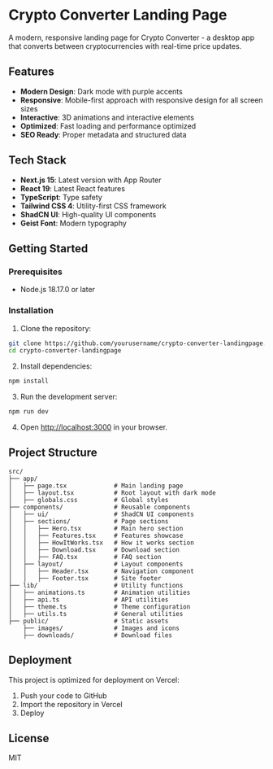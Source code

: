 # Crypto Converter Landing Page

A modern, responsive landing page for Crypto Converter - a desktop app that converts between cryptocurrencies with real-time price updates.

## Features

- **Modern Design**: Dark mode with purple accents
- **Responsive**: Mobile-first approach with responsive design for all screen sizes
- **Interactive**: 3D animations and interactive elements
- **Optimized**: Fast loading and performance optimized
- **SEO Ready**: Proper metadata and structured data

## Tech Stack

- **Next.js 15**: Latest version with App Router
- **React 19**: Latest React features
- **TypeScript**: Type safety
- **Tailwind CSS 4**: Utility-first CSS framework
- **ShadCN UI**: High-quality UI components
- **Geist Font**: Modern typography

## Getting Started

### Prerequisites

- Node.js 18.17.0 or later

### Installation

1. Clone the repository:
```bash
git clone https://github.com/yourusername/crypto-converter-landingpage.git
cd crypto-converter-landingpage
```

2. Install dependencies:
```bash
npm install
```

3. Run the development server:
```bash
npm run dev
```

4. Open [http://localhost:3000](http://localhost:3000) in your browser.

## Project Structure

```
src/
├── app/
│   ├── page.tsx             # Main landing page
│   ├── layout.tsx           # Root layout with dark mode
│   ├── globals.css          # Global styles
├── components/              # Reusable components
│   ├── ui/                  # ShadCN UI components
│   ├── sections/            # Page sections
│   │   ├── Hero.tsx         # Main hero section
│   │   ├── Features.tsx     # Features showcase
│   │   ├── HowItWorks.tsx   # How it works section
│   │   ├── Download.tsx     # Download section
│   │   ├── FAQ.tsx          # FAQ section
│   ├── layout/              # Layout components
│   │   ├── Header.tsx       # Navigation component
│   │   ├── Footer.tsx       # Site footer
├── lib/                     # Utility functions
│   ├── animations.ts        # Animation utilities
│   ├── api.ts               # API utilities
│   ├── theme.ts             # Theme configuration
│   ├── utils.ts             # General utilities
├── public/                  # Static assets
    ├── images/              # Images and icons
    ├── downloads/           # Download files
```

## Deployment

This project is optimized for deployment on Vercel:

1. Push your code to GitHub
2. Import the repository in Vercel
3. Deploy

## License

MIT
